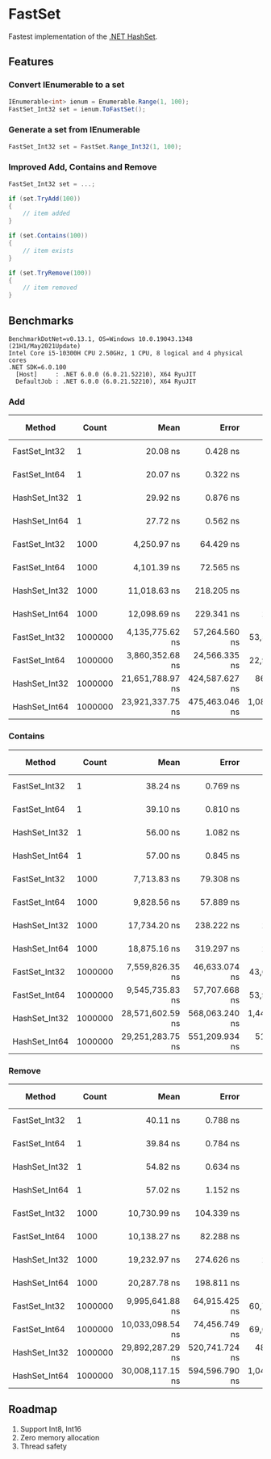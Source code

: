 # FastSet

Fastest implementation of the [.NET HashSet](https://docs.microsoft.com/dotnet/api/system.collections.generic.hashset-1?view=net-6.0).

## Features

### Convert IEnumerable<T> to a set

```csharp
IEnumerable<int> ienum = Enumerable.Range(1, 100);
FastSet_Int32 set = ienum.ToFastSet();
```

### Generate a set from IEnumerable<T>

```csharp
FastSet_Int32 set = FastSet.Range_Int32(1, 100);
```

### Improved Add, Contains and Remove

```csharp
FastSet_Int32 set = ...;

if (set.TryAdd(100))
{
    // item added
}

if (set.Contains(100))
{
    // item exists
}

if (set.TryRemove(100))
{
    // item removed
}
```

## Benchmarks

```
BenchmarkDotNet=v0.13.1, OS=Windows 10.0.19043.1348 (21H1/May2021Update)
Intel Core i5-10300H CPU 2.50GHz, 1 CPU, 8 logical and 4 physical cores
.NET SDK=6.0.100
  [Host]     : .NET 6.0.0 (6.0.21.52210), X64 RyuJIT
  DefaultJob : .NET 6.0.0 (6.0.21.52210), X64 RyuJIT
```

### Add

|        Method |   Count |             Mean |          Error |           StdDev |     Gen 0 |     Gen 1 |     Gen 2 |    Allocated | Code Size |
|-------------- |-------- |-----------------:|---------------:|-----------------:|----------:|----------:|----------:|-------------:|----------:|
| FastSet_Int32 |       1 |         20.08 ns |       0.428 ns |         0.440 ns |    0.0229 |         - |         - |         96 B |     236 B |
| FastSet_Int64 |       1 |         20.07 ns |       0.322 ns |         0.269 ns |    0.0249 |         - |         - |        104 B |     266 B |
| HashSet_Int32 |       1 |         29.92 ns |       0.876 ns |         2.556 ns |    0.0401 |         - |         - |        168 B |     718 B |
| HashSet_Int64 |       1 |         27.72 ns |       0.562 ns |         0.731 ns |    0.0421 |         - |         - |        176 B |     775 B |
| FastSet_Int32 |    1000 |      4,250.97 ns |      64.429 ns |        60.267 ns |    0.1678 |         - |         - |        712 B |     236 B |
| FastSet_Int64 |    1000 |      4,101.39 ns |      72.565 ns |        64.327 ns |    0.1602 |         - |         - |        680 B |     266 B |
| HashSet_Int32 |    1000 |     11,018.63 ns |     218.205 ns |       182.211 ns |   13.9771 |         - |         - |     58,664 B |     718 B |
| HashSet_Int64 |    1000 |     12,098.69 ns |     229.341 ns |       214.526 ns |   17.4408 |    2.8992 |         - |     73,152 B |     775 B |
| FastSet_Int32 | 1000000 |  4,135,775.62 ns |  57,264.560 ns |    53,565.305 ns |   39.0625 |   39.0625 |   39.0625 |    262,577 B |     236 B |
| FastSet_Int64 | 1000000 |  3,860,352.68 ns |  24,566.335 ns |    22,979.365 ns |   39.0625 |   39.0625 |   39.0625 |    262,543 B |     266 B |
| HashSet_Int32 | 1000000 | 21,651,788.97 ns | 424,587.627 ns |   867,320.008 ns | 1437.5000 | 1406.2500 | 1406.2500 | 43,111,586 B |     718 B |
| HashSet_Int64 | 1000000 | 23,921,337.75 ns | 475,463.046 ns | 1,082,869.958 ns | 1000.0000 |  968.7500 |  937.5000 | 53,888,875 B |     775 B |

### Contains

|        Method |   Count |             Mean |          Error |           StdDev |     Gen 0 |    Gen 1 |    Gen 2 |    Allocated | Code Size |
|-------------- |-------- |-----------------:|---------------:|-----------------:|----------:|---------:|---------:|-------------:|----------:|
| FastSet_Int32 |       1 |         38.24 ns |       0.769 ns |         1.026 ns |    0.0344 |        - |        - |        144 B |     389 B |
| FastSet_Int64 |       1 |         39.10 ns |       0.810 ns |         0.900 ns |    0.0401 |        - |        - |        168 B |     481 B |
| HashSet_Int32 |       1 |         56.00 ns |       1.082 ns |         1.202 ns |    0.0516 |        - |        - |        216 B |     837 B |
| HashSet_Int64 |       1 |         57.00 ns |       0.845 ns |         0.749 ns |    0.0573 |        - |        - |        240 B |     840 B |
| FastSet_Int32 |    1000 |      7,713.83 ns |      79.308 ns |        74.185 ns |    0.1678 |        - |        - |        760 B |     389 B |
| FastSet_Int64 |    1000 |      9,828.56 ns |      57.889 ns |        51.317 ns |    0.1678 |        - |        - |        744 B |     481 B |
| HashSet_Int32 |    1000 |     17,734.20 ns |     238.222 ns |       222.833 ns |   14.0076 |        - |        - |     58,712 B |     802 B |
| HashSet_Int64 |    1000 |     18,875.16 ns |     319.297 ns |       283.048 ns |   17.4255 |   2.8992 |        - |     73,216 B |     840 B |
| FastSet_Int32 | 1000000 |  7,559,826.35 ns |  46,633.074 ns |    43,620.606 ns |   39.0625 |  39.0625 |  39.0625 |    262,625 B |     389 B |
| FastSet_Int64 | 1000000 |  9,545,735.83 ns |  57,707.668 ns |    53,979.788 ns |   31.2500 |  31.2500 |  31.2500 |    262,611 B |     481 B |
| HashSet_Int32 | 1000000 | 28,571,602.59 ns | 568,063.240 ns | 1,445,902.321 ns | 1000.0000 | 968.7500 | 968.7500 | 43,111,494 B |     802 B |
| HashSet_Int64 | 1000000 | 29,251,283.75 ns | 551,209.934 ns |   515,602.115 ns |  968.7500 | 937.5000 | 906.2500 | 53,888,930 B |     840 B |

### Remove

|        Method |   Count |             Mean |          Error |           StdDev |     Gen 0 |     Gen 1 |     Gen 2 |    Allocated | Code Size |
|-------------- |-------- |-----------------:|---------------:|-----------------:|----------:|----------:|----------:|-------------:|----------:|
| FastSet_Int32 |       1 |         40.11 ns |       0.788 ns |         0.774 ns |    0.0344 |         - |         - |        144 B |     487 B |
| FastSet_Int64 |       1 |         39.84 ns |       0.784 ns |         0.871 ns |    0.0401 |         - |         - |        168 B |     516 B |
| HashSet_Int32 |       1 |         54.82 ns |       0.634 ns |         0.593 ns |    0.0516 |         - |         - |        216 B |     814 B |
| HashSet_Int64 |       1 |         57.02 ns |       1.152 ns |         1.232 ns |    0.0573 |         - |         - |        240 B |     786 B |
| FastSet_Int32 |    1000 |     10,730.99 ns |     104.339 ns |        97.599 ns |    0.1678 |         - |         - |        760 B |     487 B |
| FastSet_Int64 |    1000 |     10,138.27 ns |      82.288 ns |        72.946 ns |    0.1678 |         - |         - |        744 B |     516 B |
| HashSet_Int32 |    1000 |     19,232.97 ns |     274.626 ns |       256.885 ns |   14.0076 |         - |         - |     58,712 B |     779 B |
| HashSet_Int64 |    1000 |     20,287.78 ns |     198.811 ns |       185.968 ns |   17.4255 |    2.8992 |         - |     73,216 B |     786 B |
| FastSet_Int32 | 1000000 |  9,995,641.88 ns |  64,915.425 ns |    60,721.929 ns |   31.2500 |   31.2500 |   31.2500 |    262,626 B |     487 B |
| FastSet_Int64 | 1000000 | 10,033,098.54 ns |  74,456.749 ns |    69,646.889 ns |   31.2500 |   31.2500 |   31.2500 |    262,610 B |     516 B |
| HashSet_Int32 | 1000000 | 29,892,287.29 ns | 520,741.724 ns |   487,102.131 ns | 1250.0000 | 1218.7500 | 1218.7500 | 43,111,575 B |     779 B |
| HashSet_Int64 | 1000000 | 30,008,117.15 ns | 594,596.790 ns | 1,041,388.313 ns | 1000.0000 |  937.5000 |  937.5000 | 53,888,954 B |     786 B |

## Roadmap

1. Support Int8, Int16
2. Zero memory allocation
3. Thread safety
